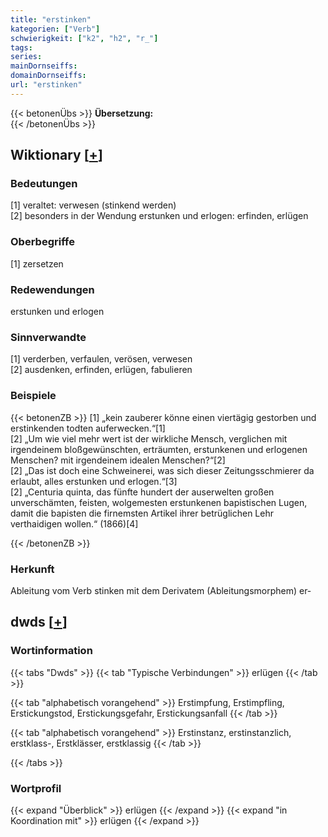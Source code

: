 ```yaml
---
title: "erstinken"
kategorien: ["Verb"]
schwierigkeit: ["k2", "h2", "r_"]
tags:
series:
mainDornseiffs:
domainDornseiffs:
url: "erstinken"
---
```


{{< betonenÜbs >}}
**Übersetzung:**  
{{< /betonenÜbs >}}

## Wiktionary [[+](https://de.wiktionary.org/wiki/erstinken)]

### Bedeutungen
[1] veraltet: verwesen (stinkend werden)  
[2] besonders in der Wendung erstunken und erlogen: erfinden, erlügen  

### Oberbegriffe
[1] zersetzen  

### Redewendungen
erstunken und erlogen  

### Sinnverwandte
[1] verderben, verfaulen, verösen, verwesen  
[2] ausdenken, erfinden, erlügen, fabulieren  

### Beispiele
{{< betonenZB >}}
[1] „kein zauberer könne einen viertägig gestorben und erstinkenden todten auferwecken.“[1]  
[2] „Um wie viel mehr wert ist der wirkliche Mensch, verglichen mit irgendeinem bloßgewünschten, erträumten, erstunkenen und erlogenen Menschen? mit irgendeinem idealen Menschen?“[2]  
[2] „Das ist doch eine Schweinerei, was sich dieser Zeitungsschmierer da erlaubt, alles erstunken und erlogen.“[3]  
[2] „Centuria quinta, das fünfte hundert der auserwelten großen unverschämten, feisten, wolgemesten erstunkenen bapistischen Lugen, damit die bapisten die firnemsten Artikel ihrer betrüglichen Lehr verthaidigen wollen.“ (1866)[4]  

{{< /betonenZB >}}
### Herkunft
Ableitung vom Verb stinken mit dem Derivatem (Ableitungsmorphem) er-  



## dwds [[+](https://www.dwds.de/wb/erstinken)]

### Wortinformation
{{< tabs "Dwds" >}}
{{< tab "Typische Verbindungen" >}}
erlügen
{{< /tab >}}

{{< tab "alphabetisch vorangehend" >}}
Erstimpfung, Erstimpfling, Erstickungstod, Erstickungsgefahr, Erstickungsanfall
{{< /tab >}}

{{< tab "alphabetisch vorangehend" >}}
Erstinstanz, erstinstanzlich, erstklass-, Erstklässer, erstklassig
{{< /tab >}}

{{< /tabs >}}

### Wortprofil
{{< expand "Überblick" >}} erlügen {{< /expand >}}
{{< expand "in Koordination mit" >}} erlügen {{< /expand >}}

